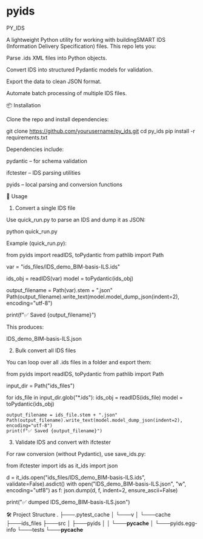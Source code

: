 # pyids

PY_IDS

A lightweight Python utility for working with buildingSMART IDS
 (Information Delivery Specification) files.
This repo lets you:

Parse .ids XML files into Python objects.

Convert IDS into structured Pydantic models for validation.

Export the data to clean JSON format.

Automate batch processing of multiple IDS files.

📦 Installation

Clone the repo and install dependencies:

git clone https://github.com/yourusername/py_ids.git
cd py_ids
pip install -r requirements.txt


Dependencies include:

pydantic
 – for schema validation

ifctester
 – IDS parsing utilities

pyids
 – local parsing and conversion functions

🚀 Usage
1. Convert a single IDS file

Use quick_run.py to parse an IDS and dump it as JSON:

python quick_run.py


Example (quick_run.py):

from pyids import readIDS, toPydantic
from pathlib import Path

var = "ids_files/IDS_demo_BIM-basis-ILS.ids"

ids_obj = readIDS(var)
model = toPydantic(ids_obj)

output_filename = Path(var).stem + ".json"
Path(output_filename).write_text(model.model_dump_json(indent=2), encoding="utf-8")

print(f"✅ Saved {output_filename}")


This produces:

IDS_demo_BIM-basis-ILS.json

2. Bulk convert all IDS files

You can loop over all .ids files in a folder and export them:

from pyids import readIDS, toPydantic
from pathlib import Path

input_dir = Path("ids_files")

for ids_file in input_dir.glob("*.ids"):
    ids_obj = readIDS(ids_file)
    model = toPydantic(ids_obj)

    output_filename = ids_file.stem + ".json"
    Path(output_filename).write_text(model.model_dump_json(indent=2), encoding="utf-8")
    print(f"✅ Saved {output_filename}")

3. Validate IDS and convert with ifctester

For raw conversion (without Pydantic), use save_ids.py:

from ifctester import ids as it_ids
import json

d = it_ids.open("ids_files/IDS_demo_BIM-basis-ILS.ids", validate=False).asdict()
with open("IDS_demo_BIM-basis-ILS.json", "w", encoding="utf8") as f:
    json.dump(d, f, indent=2, ensure_ascii=False)

print("✅ dumped IDS_demo_BIM-basis-ILS.json")

🛠 Project Structure
.
├───.pytest_cache
│   └───v
│       └───cache
├───ids_files
├───src
│   ├───pyids
│   │   └───__pycache__
│   └───pyids.egg-info
└───tests
    └───__pycache__
